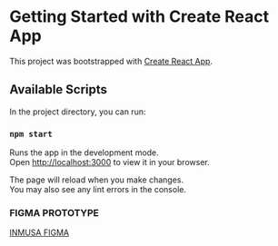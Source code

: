 # Getting Started with Create React App

This project was bootstrapped with [Create React App](https://github.com/facebook/create-react-app).

## Available Scripts

In the project directory, you can run:

### `npm start`

Runs the app in the development mode.\
Open [http://localhost:3000](http://localhost:3000) to view it in your browser.

The page will reload when you make changes.\
You may also see any lint errors in the console.

### FIGMA PROTOTYPE
[INMUSA FIGMA](https://www.figma.com/file/OsB1sARfMQMmYwVBC03tZx/Proyecto-INMUSA?type=design&node-id=109%3A82&mode=design&t=HRKPxSkCTbYRLhrq-1 )